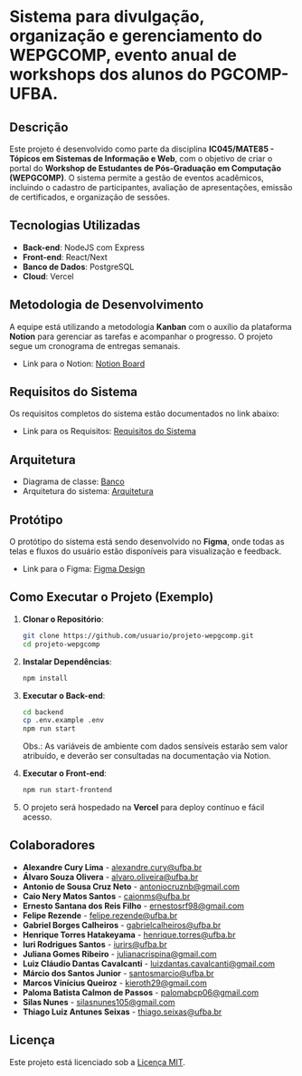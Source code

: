 # Sistema para divulgação, organização e gerenciamento do WEPGCOMP, evento anual de workshops dos alunos do PGCOMP-UFBA.

## Descrição
Este projeto é desenvolvido como parte da disciplina **IC045/MATE85 - Tópicos em Sistemas de Informação e Web**, com o objetivo de criar o portal do **Workshop de Estudantes de Pós-Graduação em Computação (WEPGCOMP)**. O sistema permite a gestão de eventos acadêmicos, incluindo o cadastro de participantes, avaliação de apresentações, emissão de certificados, e organização de sessões.

## Tecnologias Utilizadas
- **Back-end**: NodeJS com Express
- **Front-end**: React/Next
- **Banco de Dados**: PostgreSQL
- **Cloud**: Vercel

## Metodologia de Desenvolvimento
A equipe está utilizando a metodologia **Kanban** com o auxílio da plataforma **Notion** para gerenciar as tarefas e acompanhar o progresso. O projeto segue um cronograma de entregas semanais.

- Link para o Notion: <a href="https://www.notion.so/119c125c059980578b0eed38349acd82?v=119c125c059980bf8e95000c9a20dde6" target="_blank">Notion Board</a>

## Requisitos do Sistema
Os requisitos completos do sistema estão documentados no link abaixo:

- Link para os Requisitos: <a href="https://docs.google.com/document/d/199d8fJW4-9MX11Lvd4mdy-Vo0Pyx4ZHa53IuHKbWSn0/edit" target="_blank">Requisitos do Sistema</a>

## Arquitetura
- Diagrama de classe: <a href="https://cdn.discordapp.com/attachments/1293365993137115136/1296668731837120514/DER-WEPGCOMP.drawio.png?ex=6717bd9c&is=67166c1c&hm=9f53e124314a9a84b6f20d8cc89607a0221fe3bfc9968fb3381e2910bb5d6ca5&" target="_blank">Banco</a>
- Arquitetura do sistema: <a href="https://drive.google.com/file/d/10DCdoz47Gm00mArdla0npXITgNYR1KtJ/view" target="_blank">Arquitetura</a>

## Protótipo
O protótipo do sistema está sendo desenvolvido no **Figma**, onde todas as telas e fluxos do usuário estão disponíveis para visualização e feedback.

- Link para o Figma: <a href="https://www.figma.com/design/02Aslfd2qo4q6pjYxSkoYS/Portal-Web-PGCOMP-team-library?node-id=2365-175&node-type=canvas&t=NHVtl7ASVgSDVt2j-0" target="_blank">Figma Design</a>


## Como Executar o Projeto (Exemplo)

1. **Clonar o Repositório**:
   ```bash
   git clone https://github.com/usuario/projeto-wepgcomp.git
   cd projeto-wepgcomp
   ```
2. **Instalar Dependências**:
   ```bash
   npm install
   ```
3. **Executar o Back-end**:
   ```bash
   cd backend
   cp .env.example .env
   npm run start
   ```

   Obs.: As variáveis de ambiente com dados sensíveis estarão sem valor atribuído, e deverão ser consultadas na documentação via Notion.
4. **Executar o Front-end**:
   ```bash
   npm run start-frontend
   ```
5. O projeto será hospedado na **Vercel** para deploy contínuo e fácil acesso.

## Colaboradores

- **Alexandre Cury Lima** - [alexandre.cury@ufba.br](mailto:alexandre.cury@ufba.br)
- **Álvaro Souza Olivera** - [alvaro.oliveira@ufba.br](mailto:alvaro.oliveira@ufba.br)
- **Antonio de Sousa Cruz Neto** - [antoniocruznb@gmail.com](mailto:antoniocruznb@gmail.com)
- **Caio Nery Matos Santos** - [caionms@ufba.br](mailto:caionms@ufba.br)
- **Ernesto Santana dos Reis Filho** - [ernestosrf98@gmail.com](mailto:ernestosrf98@gmail.com)
- **Felipe Rezende** - [felipe.rezende@ufba.br](mailto:felipe.rezende@ufba.br)
- **Gabriel Borges Calheiros** - [gabrielcalheiros@ufba.br](mailto:gabrielcalheiros@ufba.br)
- **Henrique Torres Hatakeyama** - [henrique.torres@ufba.br](mailto:henrique.torres@ufba.br)
- **Iuri Rodrigues Santos** - [iurirs@ufba.br](mailto:iurirs@ufba.br)
- **Juliana Gomes Ribeiro** - [julianacrispina@gmail.com](mailto:julianacrispina@gmail.com)
- **Luiz Cláudio Dantas Cavalcanti** - [luizdantas.cavalcanti@gmail.com](mailto:luizdantas.cavalcanti@gmail.com)
- **Márcio dos Santos Junior** - [santosmarcio@ufba.br](mailto:santosmarcio@ufba.br)
- **Marcos Vinícius Queiroz** - [kieroth29@gmail.com](mailto:kieroth29@gmail.com)
- **Paloma Batista Calmon de Passos** - [palomabcp06@gmail.com](mailto:palomabcp06@gmail.com)
- **Silas Nunes** - [silasnunes105@gmail.com](mailto:silasnunes105@gmail.com)
- **Thiago Luiz Antunes Seixas** - [thiago.seixas@ufba.br](mailto:thiago.seixas@ufba.br)

## Licença
Este projeto está licenciado sob a [Licença MIT](LICENSE).
